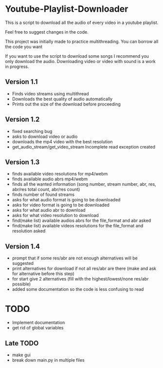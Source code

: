 # Youtube-Playlist-Downloader
This is a script to download all the audio of every video in a youtube playlist. 

Feel free to suggest changes in the code. 

This project was initially made to practice multithreading. You can borrow all the code you want

If you want to use the script to download some songs I recommend you only download the audio. Downloading video or video with sound is a work in progress.

## Version 1.1
- Finds video streams using multithread
- Downloads the best quality of audio automatically
- Prints out the size of the download before proceeding

## Version 1.2
- fixed searching bug
- asks to download video or audio
- downloads the mp4 video with the best resolution
- get_audio_stream/get_video_stream Incomplete read exception created

## Version 1.3
- finds available video resolutions for mp4/webm
- finds available audio abrs mp4/webm
- finds all the wanted information (song number, stream number, abr, res, abr/res total count, abr/res count)
- finds number of found streams
- asks for what audio format is going to be downloaded
- asks for video format is going to be downloaded
- asks for what audio abr to download
- asks for what video resolution to download
- find(make list) available audios abrs for the file_format and abr asked
- find(make list) available videos resolutions for the file_format and resolution asked

## Version 1.4
- prompt that if some res/abr are not enough alternatives will be suggested
- print alternatives for download if not all res/abr are there (make and ask for alternative before this step)
- for start give 2 alternatives (fill with the highest/lowest/none res/abr possible)
- added some documentation so the code is less confusing to read

# TODO 
- Implement documentation
- get rid of global variables 

## Late TODO
- make gui
- break down main.py in multiple files
